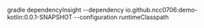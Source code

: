 


gradle dependencyInsight --dependency io.github.ncc0706:demo-kotlin:0.0.1-SNAPSHOT --configuration runtimeClasspath

